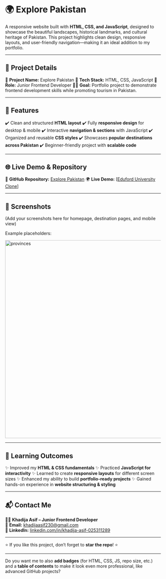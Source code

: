 # 🌍 Explore Pakistan

A responsive website built with **HTML, CSS, and JavaScript**, designed to showcase the beautiful landscapes, historical landmarks, and cultural heritage of Pakistan.
This project highlights clean design, responsive layouts, and user-friendly navigation—making it an ideal addition to my portfolio.

---

## 📌 Project Details

🎯 **Project Name:** Explore Pakistan
🚀 **Tech Stack:** HTML, CSS, JavaScript
🔗 **Role:** Junior Frontend Developer
👨‍💻 **Goal:** Portfolio project to demonstrate frontend development skills while promoting tourism in Pakistan.

---

## 🚀 Features

✔️ Clean and structured **HTML layout**
✔️ Fully **responsive design** for desktop & mobile
✔️ Interactive **navigation & sections** with JavaScript
✔️ Organized and reusable **CSS styles**
✔️ Showcases **popular destinations across Pakistan**
✔️ Beginner-friendly project with **scalable code**

---

## 🌐 Live Demo & Repository

🔗 **GitHub Repository:** [Explore Pakistan](https://github.com/Khadijaasif2300/Explore-Pakistan)
🌍 **Live Demo:** [[Eduford University Clone](https://khadijaasif2300.github.io/Explore-Pakistan/)]

---

## 📸 Screenshots

(Add your screenshots here for homepage, destination pages, and mobile view)

Example placeholders:

<img width="1366" height="640" alt="provinces" src="https://github.com/user-attachments/assets/0eabb45b-5379-4c8a-979e-d17afbb6afb6" />


---

## 📖 Learning Outcomes

✨ Improved my **HTML & CSS fundamentals**
✨ Practiced **JavaScript for interactivity**
✨ Learned to create **responsive layouts** for different screen sizes
✨ Enhanced my ability to build **portfolio-ready projects**
✨ Gained hands-on experience in **website structuring & styling**

---

## 📬 Contact Me

👩‍💻 **Khadija Asif – Junior Frontend Developer**
<br>
📧 **Email:** [khadijaasif230@gmail.com](mailto:khadijaasif230@gmail.com)
<br>
💼 **LinkedIn:** [linkedin.com/in/khadija-asif-025311289](https://www.linkedin.com/in/khadija-asif-025311289)

---

⭐ If you like this project, don’t forget to **star the repo**! ⭐

---

Do you want me to also **add badges** (for HTML, CSS, JS, repo size, etc.) and a **table of contents** to make it look even more professional, like advanced GitHub projects?
